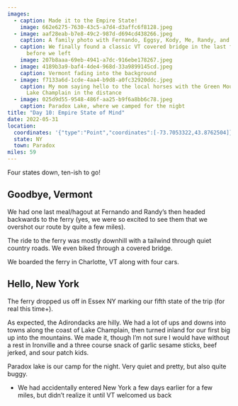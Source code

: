 ```yaml
---
images:
  - caption: Made it to the Empire State!
    image: 662e6275-7630-43c5-a7d4-d3affc6f8128.jpeg
  - image: aaf28eab-b7e8-49c2-987d-d694cd438266.jpeg
    caption: A family photo with Fernando, Eggsy, Kody, Me, Randy, and my mom
  - caption: We finally found a classic VT covered bridge in the last few miles
      before we left
    image: 207b8aaa-69eb-4941-a7dc-916ebe178267.jpeg
  - image: 4189b3a9-baf4-4de4-968d-33a9899145cd.jpeg
    caption: Vermont fading into the background
  - image: f7133a6d-1cde-4aa4-b9d8-a0fc32920ddc.jpeg
    caption: My mom saying hello to the local horses with the Green Mountains across
      Lake Champlain in the distance
  - image: 025d9d55-9548-486f-aa25-b9f6a8bb6c78.jpeg
    caption: Paradox Lake, where we camped for the nigbt
title: "Day 10: Empire State of Mind"
date: 2022-05-31
location:
  coordinates: '{"type":"Point","coordinates":[-73.7053322,43.8762504]}'
  state: NY
  town: Paradox
miles: 59
---
```

Four states down, ten-ish to go!

## Goodbye, Vermont

We had one last meal/hagout at Fernando and Randy’s then headed backwards to the ferry (yes, we were so excited to see them that we overshot our route by quite a few miles). 

The ride to the ferry was mostly downhill with a tailwind through quiet country roads. We even biked through a covered bridge. 

We boarded the ferry in Charlotte, VT along with four cars. 

## Hello, New York

The ferry dropped us off in Essex NY marking our fifth state of the trip (for real this time+). 

As expected, the Adirondacks are hilly. We had a lot of ups and downs into towns along the coast of Lake Champlain, then turned inland for our first big up into the mountains. We made it, though I’m not sure I would have without a rest in Ironville and a three course snack of garlic sesame sticks, beef jerked, and sour patch kids. 

Paradox lake is our camp for the night. Very quiet and pretty, but also quite buggy. 


+ We had accidentally entered New York a few days earlier for a few miles, but didn’t realize it until VT welcomed us back 